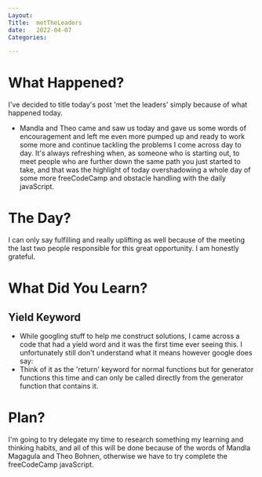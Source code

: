 ```yaml
---
Layout:
Title:  metTheLeaders
date:   2022-04-07
Categories:

---
```


# What Happened?
I've decided to title today's post 'met the leaders' simply because of what happened today.
- Mandla and Theo came and saw us today and gave us some words of encouragement and left me even more pumped up and ready to work some more and continue tackling the problems I come across day to day. It's always refreshing when, as someone who is starting out, to meet people who are further down the same path you just started to take, and that was the highlight of today overshadowing a whole day of some more freeCodeCamp and obstacle handling with the daily javaScript.

# The Day?
I can only say fulfilling and really uplifting as well because of the meeting the last two people responsible for this great opportunity.
I am honestly grateful.

# What Did You Learn?
## Yield Keyword
- While googling stuff to help me construct solutions, I came across a code that had a yield word and it was the first time ever seeing this. I unfortunately still don't understand what it means however google does say:
- Think of it as the 'return' keyword for normal functions but for generator functions this time and can only be called directly from the generator function that contains it.

# Plan?
I'm going to try delegate my time to research something my learning and thinking habits, and all of this will be done because of the words of Mandla Magagula and Theo Bohnen, otherwise we have to try complete the freeCodeCamp javaScript.